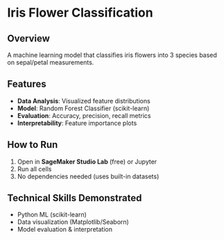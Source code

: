 # Iris Flower Classification

## Overview
A machine learning model that classifies iris flowers into 3 species based on sepal/petal measurements.

## Features
- **Data Analysis**: Visualized feature distributions
- **Model**: Random Forest Classifier (scikit-learn)
- **Evaluation**: Accuracy, precision, recall metrics
- **Interpretability**: Feature importance plots

## How to Run
1. Open in **SageMaker Studio Lab** (free) or Jupyter
2. Run all cells
3. No dependencies needed (uses built-in datasets)

## Technical Skills Demonstrated
- Python ML (scikit-learn)
- Data visualization (Matplotlib/Seaborn)
- Model evaluation & interpretation
